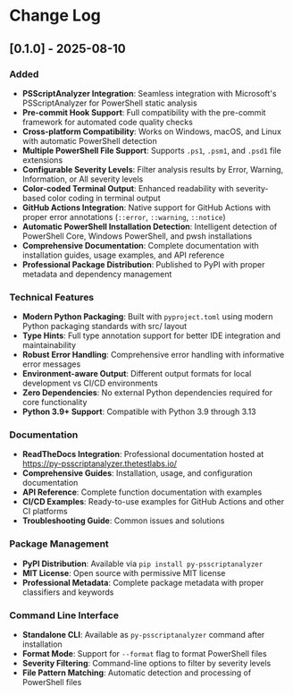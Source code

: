 # Change Log

## [0.1.0] - 2025-08-10

### Added

- **PSScriptAnalyzer Integration**: Seamless integration with Microsoft's PSScriptAnalyzer for PowerShell static analysis
- **Pre-commit Hook Support**: Full compatibility with the pre-commit framework for automated code quality checks
- **Cross-platform Compatibility**: Works on Windows, macOS, and Linux with automatic PowerShell detection
- **Multiple PowerShell File Support**: Supports `.ps1`, `.psm1`, and `.psd1` file extensions
- **Configurable Severity Levels**: Filter analysis results by Error, Warning, Information, or All severity levels
- **Color-coded Terminal Output**: Enhanced readability with severity-based color coding in terminal output
- **GitHub Actions Integration**: Native support for GitHub Actions with proper error annotations (`::error`, `::warning`, `::notice`)
- **Automatic PowerShell Installation Detection**: Intelligent detection of PowerShell Core, Windows PowerShell, and pwsh installations
- **Comprehensive Documentation**: Complete documentation with installation guides, usage examples, and API reference
- **Professional Package Distribution**: Published to PyPI with proper metadata and dependency management

### Technical Features

- **Modern Python Packaging**: Built with `pyproject.toml` using modern Python packaging standards with src/ layout
- **Type Hints**: Full type annotation support for better IDE integration and maintainability
- **Robust Error Handling**: Comprehensive error handling with informative error messages
- **Environment-aware Output**: Different output formats for local development vs CI/CD environments
- **Zero Dependencies**: No external Python dependencies required for core functionality
- **Python 3.9+ Support**: Compatible with Python 3.9 through 3.13

### Documentation

- **ReadTheDocs Integration**: Professional documentation hosted at https://py-psscriptanalyzer.thetestlabs.io/
- **Comprehensive Guides**: Installation, usage, and configuration documentation
- **API Reference**: Complete function documentation with examples
- **CI/CD Examples**: Ready-to-use examples for GitHub Actions and other CI platforms
- **Troubleshooting Guide**: Common issues and solutions

### Package Management

- **PyPI Distribution**: Available via `pip install py-psscriptanalyzer`
- **MIT License**: Open source with permissive MIT license
- **Professional Metadata**: Complete package metadata with proper classifiers and keywords

### Command Line Interface

- **Standalone CLI**: Available as `py-psscriptanalyzer` command after installation
- **Format Mode**: Support for `--format` flag to format PowerShell files
- **Severity Filtering**: Command-line options to filter by severity levels
- **File Pattern Matching**: Automatic detection and processing of PowerShell files
